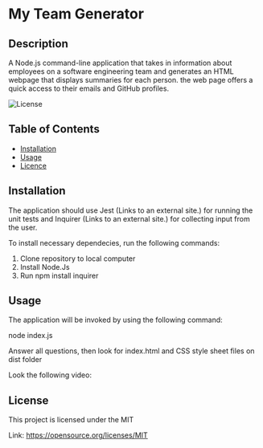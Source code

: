 # My Team Generator

## Description
A Node.js command-line application that takes in information about employees on a software engineering team and generates an HTML webpage that displays summaries for each person. the web page offers a quick access to their emails and GitHub profiles.

![License](https://img.shields.io/badge/license-MIT-Blue.svg)
         
   
  ## Table of Contents

  * [Installation](#installation)
  * [Usage](#usage)
  * [Licence](#license)
    
  ## Installation
  The application should use Jest (Links to an external site.) for running the unit tests and Inquirer (Links to an external site.) for collecting input from the user.
  
  To install necessary dependecies, run the following commands: 
  1. Clone repository to local computer
  2. Install Node.Js
  3. Run npm install inquirer 
   
  ## Usage
  
  The application will be invoked by using the following command:

  node index.js
  
  Answer all questions, then look for index.html and CSS style sheet files on dist folder
  
     
  Look the following video:

  ## License
  
  This project is licensed under the MIT
  
  Link: https://opensource.org/licenses/MIT
            
   

